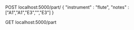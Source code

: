 POST localhost:5000/part/<id>
      {
	"instrument" : "flute",
		"notes" : ["A1","A1","E3","","E3"]
	}

GET localhost:5000/part
